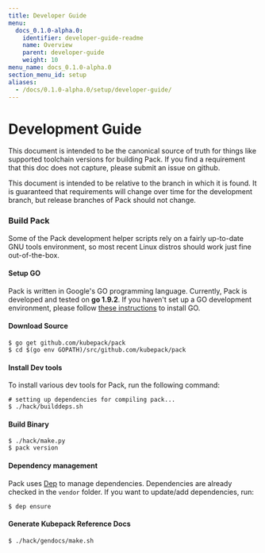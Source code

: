 ```yaml
---
title: Developer Guide
menu:
  docs_0.1.0-alpha.0:
    identifier: developer-guide-readme
    name: Overview
    parent: developer-guide
    weight: 10
menu_name: docs_0.1.0-alpha.0
section_menu_id: setup
aliases:
  - /docs/0.1.0-alpha.0/setup/developer-guide/
---
```


# Development Guide

This document is intended to be the canonical source of truth for things like supported toolchain versions for building Pack.
If you find a requirement that this doc does not capture, please submit an issue on github.

This document is intended to be relative to the branch in which it is found. It is guaranteed that requirements will change over time for the development branch, but release branches of Pack should not change.

### Build Pack
Some of the Pack development helper scripts rely on a fairly up-to-date GNU tools environment, so most recent Linux distros should work just fine out-of-the-box.

#### Setup GO
Pack is written in Google's GO programming language. Currently, Pack is developed and tested on **go 1.9.2**. If you haven't set up a GO development environment, please follow [these instructions](https://golang.org/doc/code.html) to install GO.

#### Download Source

```console
$ go get github.com/kubepack/pack
$ cd $(go env GOPATH)/src/github.com/kubepack/pack
```

#### Install Dev tools
To install various dev tools for Pack, run the following command:

```console
# setting up dependencies for compiling pack...
$ ./hack/builddeps.sh
```

#### Build Binary
```
$ ./hack/make.py
$ pack version
```

#### Dependency management
Pack uses [Dep](https://github.com/golang/dep) to manage dependencies. Dependencies are already checked in the `vendor` folder.
If you want to update/add dependencies, run:
```console
$ dep ensure
```

#### Generate Kubepack Reference Docs
```console
$ ./hack/gendocs/make.sh
```
